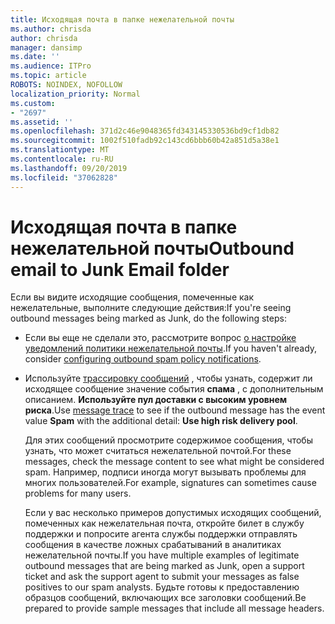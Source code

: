 ```yaml
---
title: Исходящая почта в папке нежелательной почты
ms.author: chrisda
author: chrisda
manager: dansimp
ms.date: ''
ms.audience: ITPro
ms.topic: article
ROBOTS: NOINDEX, NOFOLLOW
localization_priority: Normal
ms.custom:
- "2697"
ms.assetid: ''
ms.openlocfilehash: 371d2c46e9048365fd343145330536bd9cf1db82
ms.sourcegitcommit: 1002f510fadb92c143cd6bbb60b42a851d5a38e1
ms.translationtype: MT
ms.contentlocale: ru-RU
ms.lasthandoff: 09/20/2019
ms.locfileid: "37062828"
---
```

# <a name="outbound-email-to-junk-email-folder"></a><span data-ttu-id="38e3f-102">Исходящая почта в папке нежелательной почты</span><span class="sxs-lookup"><span data-stu-id="38e3f-102">Outbound email to Junk Email folder</span></span>

<span data-ttu-id="38e3f-103">Если вы видите исходящие сообщения, помеченные как нежелательные, выполните следующие действия:</span><span class="sxs-lookup"><span data-stu-id="38e3f-103">If you're seeing outbound messages being marked as Junk, do the following steps:</span></span>

- <span data-ttu-id="38e3f-104">Если вы еще не сделали это, рассмотрите вопрос [о настройке уведомлений политики нежелательной почты](https://docs.microsoft.com/office365/securitycompliance/configure-the-outbound-spam-policy).</span><span class="sxs-lookup"><span data-stu-id="38e3f-104">If you haven't already, consider [configuring outbound spam policy notifications](https://docs.microsoft.com/office365/securitycompliance/configure-the-outbound-spam-policy).</span></span>

- <span data-ttu-id="38e3f-105">Используйте [трассировку сообщений](https://docs.microsoft.com/office365/securitycompliance/message-trace-scc) , чтобы узнать, содержит ли исходящее сообщение значение события **спама** , с дополнительным описанием. **Используйте пул доставки с высоким уровнем риска**.</span><span class="sxs-lookup"><span data-stu-id="38e3f-105">Use [message trace](https://docs.microsoft.com/office365/securitycompliance/message-trace-scc) to see if the outbound message has the event value **Spam** with the additional detail: **Use high risk delivery pool**.</span></span>

  <span data-ttu-id="38e3f-106">Для этих сообщений просмотрите содержимое сообщения, чтобы узнать, что может считаться нежелательной почтой.</span><span class="sxs-lookup"><span data-stu-id="38e3f-106">For these messages, check the message content to see what might be considered spam.</span></span> <span data-ttu-id="38e3f-107">Например, подписи иногда могут вызывать проблемы для многих пользователей.</span><span class="sxs-lookup"><span data-stu-id="38e3f-107">For example, signatures can sometimes cause problems for many users.</span></span>

  <span data-ttu-id="38e3f-108">Если у вас несколько примеров допустимых исходящих сообщений, помеченных как нежелательная почта, откройте билет в службу поддержки и попросите агента службы поддержки отправлять сообщения в качестве ложных срабатываний в аналитиках нежелательной почты.</span><span class="sxs-lookup"><span data-stu-id="38e3f-108">If you have multiple examples of legitimate outbound messages that are being marked as Junk, open a support ticket and ask the support agent to submit your messages as false positives to our spam analysts.</span></span> <span data-ttu-id="38e3f-109">Будьте готовы к предоставлению образцов сообщений, включающих все заголовки сообщений.</span><span class="sxs-lookup"><span data-stu-id="38e3f-109">Be prepared to provide sample messages that include all message headers.</span></span>
